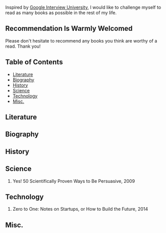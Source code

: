 Inspired by [Google Interview University](https://github.com/jwasham/google-interview-university/blob/master/README.md), I would like to challenge myself to read as many books as possible in the rest of my life. 

## Recommendation Is Warmly Welcomed

Please don't hesitate to recommend any books you think are worthy of a read. Thank you!

## Table of Contents

- [Literature](#literature)
- [Biography](#biography)
- [History](#history)
- [Science](#science)
- [Technology](#technology)
- [Misc.](#misc)
    
## Literature

## Biography

## History

## Science
1. Yes! 50 Scientifically Proven Ways to Be Persuasive, 2009

## Technology
1. Zero to One: Notes on Startups, or How to Build the Future, 2014

## Misc.
